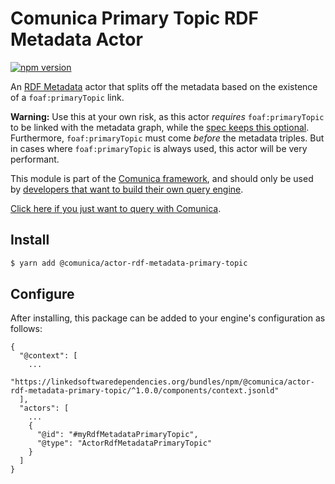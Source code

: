 # Comunica Primary Topic RDF Metadata Actor

[![npm version](https://badge.fury.io/js/%40comunica%2Factor-rdf-metadata-primary-topic.svg)](https://www.npmjs.com/package/@comunica/actor-rdf-metadata-primary-topic)

An [RDF Metadata](https://github.com/comunica/comunica/tree/master/packages/bus-rdf-metadata) actor that
splits off the metadata based on the existence of a `foaf:primaryTopic` link.

**Warning:** Use this at your own risk, as this actor _requires_ `foaf:primaryTopic` to be linked with the metadata graph,
while the [spec keeps this optional](https://www.hydra-cg.com/spec/latest/triple-pattern-fragments/).
Furthermore, `foaf:primaryTopic` must come _before_ the metadata triples.
But in cases where `foaf:primaryTopic` is always used, this actor will be very performant.

This module is part of the [Comunica framework](https://github.com/comunica/comunica),
and should only be used by [developers that want to build their own query engine](https://comunica.dev/docs/modify/).

[Click here if you just want to query with Comunica](https://comunica.dev/docs/query/).

## Install

```bash
$ yarn add @comunica/actor-rdf-metadata-primary-topic
```

## Configure

After installing, this package can be added to your engine's configuration as follows:
```text
{
  "@context": [
    ...
    "https://linkedsoftwaredependencies.org/bundles/npm/@comunica/actor-rdf-metadata-primary-topic/^1.0.0/components/context.jsonld"  
  ],
  "actors": [
    ...
    {
      "@id": "#myRdfMetadataPrimaryTopic",
      "@type": "ActorRdfMetadataPrimaryTopic"
    }
  ]
}
```

